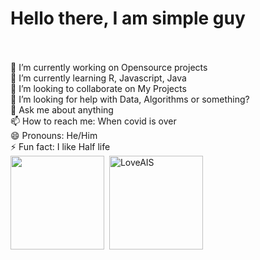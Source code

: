   <h1><strong>Hello there, I am simple guy</strong></h1>
<br/>
<br/>
🔭 I’m currently working on Opensource projects<br/>
🌱 I’m currently learning R, Javascript, Java<br/>
👯 I’m looking to collaborate on My Projects<br/>
🤔 I’m looking for help with Data, Algorithms or something?<br/>
💬 Ask me about anything<br/>
📫 How to reach me: When covid is over<br/>
😄 Pronouns: He/Him<br/>
⚡ Fun fact: I like Half life<br/>
   <img height="150px" src="https://github-readme-stats.vercel.app/api?username=FunniesWithHTML&show_icons=true&count_private=true&theme=buefy" />&nbsp;
  <img height="150px" src="https://github-readme-stats.vercel.app/api/top-langs/?username=FunniesWithHTML&layout=compact&count_private=true&theme=buefy" alt="LoveAIS" />
